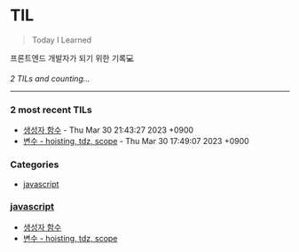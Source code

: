 # TIL
> Today I Learned

프론트엔드 개발자가 되기 위한 기록💻 


_2 TILs and counting..._

---

### 2 most recent TILs

- [생성자 함수](javascript/constructor_function.md) - Thu Mar 30 21:43:27 2023 +0900
- [변수 - hoisting, tdz, scope](javascript/variable_hoisting_tdz_scope.md) - Thu Mar 30 17:49:07 2023 +0900

### Categories

- [javascript](#javascript)

### [javascript](#javascript)
- [생성자 함수](javascript/constructor_function.md)
- [변수 - hoisting, tdz, scope](javascript/variable_hoisting_tdz_scope.md)

[1]: https://simonwillison.net/2020/Apr/20/self-rewriting-readme/
[2]: https://github.com/jbranchaud/til

